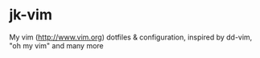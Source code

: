 jk-vim
======

My vim (http://www.vim.org) dotfiles &amp; configuration, inspired by dd-vim, "oh my vim" and many more
